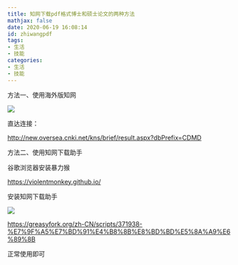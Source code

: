 ```yaml
---
title: 知网下载pdf格式博士和硕士论文的两种方法
mathjax: false
date: 2020-06-19 16:08:14
id: zhiwangpdf
tags:
- 生活
- 技能
categories:
- 生活
- 技能
---
```


方法一、使用海外版知网

![](https://gitee.com/zihm/images/raw/master/hexo/20200619211411.png)

<!---more--->

直达连接：

http://new.oversea.cnki.net/kns/brief/result.aspx?dbPrefix=CDMD


方法二、使用知网下载助手

谷歌浏览器安装暴力猴

https://violentmonkey.github.io/

安装知网下载助手

![](https://gitee.com/zihm/images/raw/master/hexo/20200619211431.png)

https://greasyfork.org/zh-CN/scripts/371938-%E7%9F%A5%E7%BD%91%E4%B8%8B%E8%BD%BD%E5%8A%A9%E6%89%8B

正常使用即可